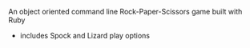 An object oriented command line Rock-Paper-Scissors game built with Ruby

- includes Spock and Lizard play options